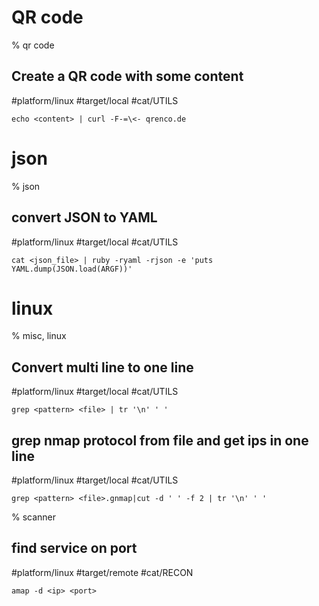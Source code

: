 # QR code

% qr code

## Create a QR code with some content
#platform/linux #target/local #cat/UTILS 

```
echo <content> | curl -F-=\<- qrenco.de
```

# json

% json

## convert JSON to YAML
#platform/linux #target/local #cat/UTILS
```
cat <json_file> | ruby -ryaml -rjson -e 'puts YAML.dump(JSON.load(ARGF))'
```

# linux

% misc, linux

## Convert multi line to one line
#platform/linux #target/local #cat/UTILS 
```
grep <pattern> <file> | tr '\n' ' '
```

## grep nmap protocol from file and get ips in one line
#platform/linux #target/local #cat/UTILS 
```
grep <pattern> <file>.gnmap|cut -d ' ' -f 2 | tr '\n' ' '
```

% scanner

## find service on port
#platform/linux #target/remote #cat/RECON 
```
amap -d <ip> <port>
```

